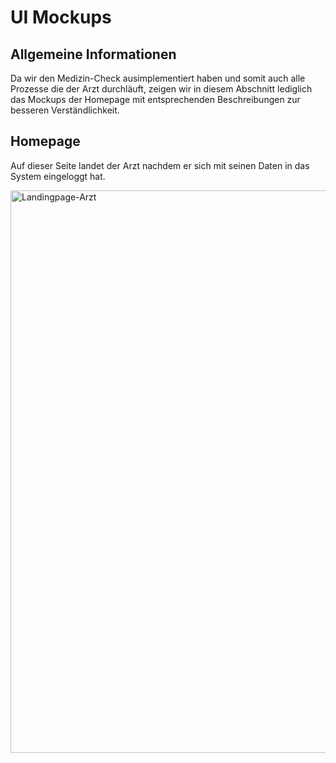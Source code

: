 # UI Mockups

## Allgemeine Informationen
Da wir den Medizin-Check ausimplementiert haben und somit auch alle Prozesse die der Arzt durchläuft, zeigen wir in diesem Abschnitt lediglich das Mockups der Homepage mit entsprechenden Beschreibungen zur besseren Verständlichkeit.

## Homepage

Auf dieser Seite landet der Arzt nachdem er sich mit seinen Daten in das System eingeloggt hat.

<img width="900" alt="Landingpage-Arzt" src="https://github.com/user-attachments/assets/06e31b53-22c6-4824-b798-f7198cbe01b7" />

